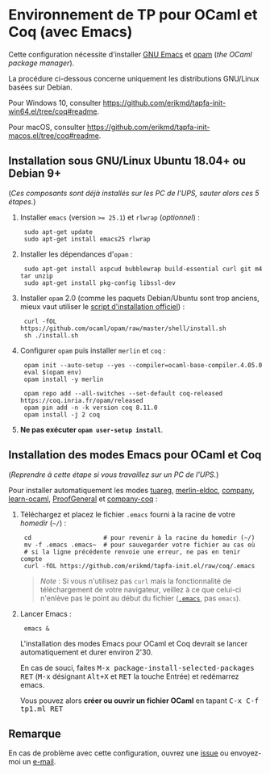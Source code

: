 # Environnement de TP pour OCaml et Coq (avec Emacs)

Cette configuration nécessite d'installer [GNU
Emacs](https://www.gnu.org/software/emacs/) et
[opam](https://ocaml.org/) (*the OCaml package manager*).

La procédure ci-dessous concerne uniquement les distributions
GNU/Linux basées sur Debian.

Pour Windows 10, consulter
<https://github.com/erikmd/tapfa-init-win64.el/tree/coq#readme>.

Pour macOS, consulter
<https://github.com/erikmd/tapfa-init-macos.el/tree/coq#readme>.

## Installation sous GNU/Linux Ubuntu 18.04+ ou Debian 9+

(*Ces composants sont déjà installés sur les PC de l'UPS, sauter alors
ces 5 étapes.*)

1. Installer `emacs` (version `>= 25.1`) et `rlwrap` (*optionnel*) :

        sudo apt-get update
        sudo apt-get install emacs25 rlwrap

1. Installer les dépendances d'`opam` :

        sudo apt-get install aspcud bubblewrap build-essential curl git m4 tar unzip
        sudo apt-get install pkg-config libssl-dev

1. Installer `opam` 2.0 (comme les paquets Debian/Ubuntu sont trop
   anciens, mieux vaut utiliser le [script d'installation
   officiel](https://opam.ocaml.org/doc/Install.html)) :

        curl -fOL https://github.com/ocaml/opam/raw/master/shell/install.sh
        sh ./install.sh

1. Configurer `opam` puis installer `merlin` et `coq` :

        opam init --auto-setup --yes --compiler=ocaml-base-compiler.4.05.0
        eval $(opam env)
        opam install -y merlin
        
        opam repo add --all-switches --set-default coq-released https://coq.inria.fr/opam/released
        opam pin add -n -k version coq 8.11.0
        opam install -j 2 coq

1. **Ne pas exécuter `opam user-setup install`**.

## Installation des modes Emacs pour OCaml et Coq

(*Reprendre à cette étape si vous travaillez sur un PC de l'UPS.*)

Pour installer automatiquement les modes
[tuareg](https://github.com/ocaml/tuareg),
[merlin-eldoc](https://github.com/Khady/merlin-eldoc),
[company](https://github.com/company-mode/company-mode),
[learn-ocaml](https://github.com/pfitaxel/learn-ocaml.el),
[ProofGeneral](https://github.com/ProofGeneral/PG) et
[company-coq](https://github.com/cpitclaudel/company-coq) :

1. Téléchargez et placez le fichier `.emacs` fourni à la racine de
   votre *homedir* (`~/`) :

        cd                    # pour revenir à la racine du homedir (~/)
        mv -f .emacs .emacs~  # pour sauvegarder votre fichier au cas où
        # si la ligne précédente renvoie une erreur, ne pas en tenir compte
        curl -fOL https://github.com/erikmd/tapfa-init.el/raw/coq/.emacs

    > *Note* : Si vous n'utilisez pas `curl` mais la fonctionnalité de
    > téléchargement de votre navigateur, veillez à ce que celui-ci
    > n'enlève pas le point au début du fichier
    > ([`.emacs`](https://github.com/erikmd/tapfa-init.el/raw/coq/.emacs),
    > pas `emacs`).

1. Lancer Emacs :

        emacs &

    L'installation des modes Emacs pour OCaml et Coq devrait se lancer
    automatiquement et durer environ 2'30.

    En cas de souci, faites
    <kbd>M-x package-install-selected-packages RET</kbd>
    (<kbd>M-x</kbd> désignant <kbd>Alt+X</kbd>
    et <kbd>RET</kbd> la touche Entrée) et redémarrez emacs.

    Vous pouvez alors **créer ou ouvrir un fichier OCaml** en tapant
    <kbd>C-x C-f tp1.ml RET</kbd>

## Remarque

En cas de problème avec cette configuration, ouvrez une [issue](https://github.com/erikmd/tapfa-init.el/issues) ou envoyez-moi un [e-mail](https://github.com/erikmd).
